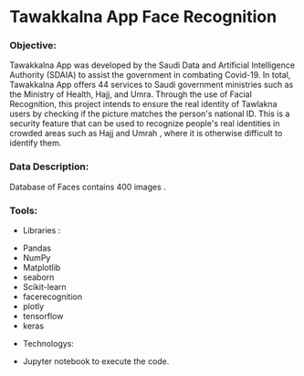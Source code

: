 # Tawakkalna App Face Recognition

### Objective:
Tawakkalna App was developed by the Saudi Data and Artificial Intelligence Authority (SDAIA) to assist the government in combating Covid-19. In total, Tawakkalna App offers 44 services to Saudi government ministries such as the Ministry of Health, Hajj, and Umra.
Through the use of Facial Recognition, this project intends to ensure the real identity of Tawlakna users by checking if the picture matches the person's national ID. This is a security feature that can be used to recognize people's real identities in crowded areas such as Hajj and Umrah , where it is otherwise difficult to identify them.


### Data Description:
Database of Faces contains 400 images .


### Tools:

* Libraries : 
- Pandas
- NumPy
- Matplotlib
- seaborn 
- Scikit-learn
- facerecognition
- plotly 
- tensorflow
- keras 

* Technologys: 
- Jupyter notebook to execute the code. 
